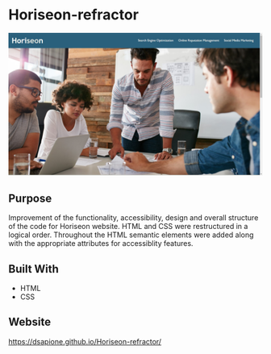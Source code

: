 # Horiseon-refractor

![screenshot](./assets/images/Snapshot.jpg)

## Purpose

Improvement of the functionality, accessibility, design and overall structure of the code for Horiseon website. HTML and CSS were restructured in a logical order. Throughout the HTML semantic elements were added along with the appropriate attributes for accessiblity features.

## Built With

* HTML
* CSS

## Website

<https://dsapione.github.io/Horiseon-refractor/>
